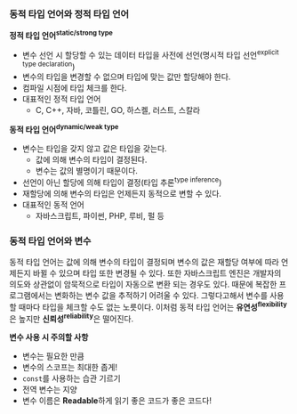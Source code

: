 ### 동적 타입 언어와 정적 타입 언어

**정적 타입 언어**<sup>**static/strong type**</sup>

- 변수 선언 시 할당할 수 있는 데이터 타입을 사전에 선언(명시적 타입 선언<sup>explicit type declaration</sup>)
- 변수의 타입을 변경할 수 없으며 타입에 맞는 값만 할당해야 한다.
- 컴파일 시점에 타입 체크를 한다.
- 대표적인 정적 타입 언어
  - C, C++, 자바, 코틀린, GO, 하스켈, 러스트, 스칼라

**동적 타입 언어**<sup>**dynamic/weak type**</sup>

- 변수는 타입을 갖지 않고 값은 타입을 갖는다.
  - 값에 의해 변수의 타입이 결정된다.
  - 변수는 값의 별명이기 때문이다.
- 선언이 아닌 할당에 의해 타입이 결정(타입 추론<sup>type inference</sup>)
- 재할당에 의해 변수의 타입은 언제든지 동적으로 변할 수 있다.
- 대표적인 동적 언어
  - 자바스크립트, 파이썬, PHP, 루비, 펄 등

### 동적 타입 언어와 변수

동적 타입 언어는 값에 의해 변수의 타입이 결정되며 변수의 값은 재할당 여부에 따라 언제든지 바뀔 수 있으며 타입 또한 변경될 수 있다. 또한 자바스크립트 엔진은 개발자의 의도와 상관없이 암묵적으로 타입이 자동으로 변환 되는 경우도 있다. 때문에 복잡한 프로그램에서는 변화하는 변수 값을 추적하기 어려울 수 있다. 그렇다고해서 변수를 사용할 때마다 타입을 체크할 수도 없는 노릇이다. 이처럼 동적 타입 언어는 **유연성**<sup>**flexibility**</sup>은 높지만 **신뢰성**<sup>**reliability**</sup>은 떨어진다.

**변수 사용 시 주의할 사항**

- 변수는 필요한 만큼
- 변수의 스코프는 최대한 좁게!
- `const`를 사용하는 습관 기르기
- 전역 변수는 지양
- 변수 이름은 **Readable**하게 읽기 좋은 코드가 좋은 코드다!
